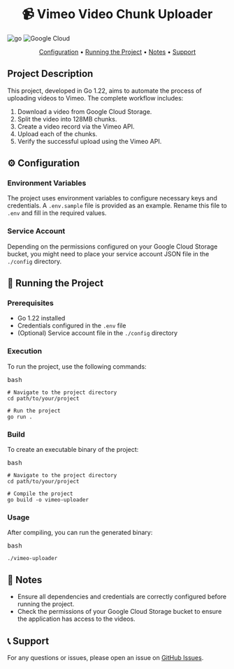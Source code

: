 
<h1 align="center" style="font-weight: bold;">📹 Vimeo Video Chunk Uploader</h1>

![go](https://img.shields.io/badge/go-%2300ADD8.svg?style=for-the-badge&logo=go&logoColor=white)
![Google Cloud](https://img.shields.io/badge/GoogleCloud-%234285F4.svg?style=for-the-badge&logo=google-cloud&logoColor=white)

<p align="center">
 <a href="#config">Configuration</a> • 
  <a href="#running">Running the Project</a> •
 <a href="#notes">Notes</a> •
 <a href="#support">Support</a>
</p>

## Project Description

This project, developed in Go 1.22, aims to automate the process of uploading videos to Vimeo. The complete workflow includes:

1. Download a video from Google Cloud Storage.
2. Split the video into 128MB chunks.
3. Create a video record via the Vimeo API.
4. Upload each of the chunks.
5. Verify the successful upload using the Vimeo API.

<h2 id="config">⚙️ Configuration</h2>

### Environment Variables

The project uses environment variables to configure necessary keys and credentials. A `.env.sample` file is provided as an example. Rename this file to `.env` and fill in the required values.

### Service Account

Depending on the permissions configured on your Google Cloud Storage bucket, you might need to place your service account JSON file in the `./config` directory.

<h2 id="running">🚀 Running the Project</h2>

### Prerequisites

* Go 1.22 installed
* Credentials configured in the `.env` file
* (Optional) Service account file in the `./config` directory

### Execution

To run the project, use the following commands:

<pre><div class="dark bg-gray-950 rounded-md border-[0.5px] border-token-border-medium"><div class="flex items-center relative text-token-text-secondary bg-token-main-surface-secondary px-4 py-2 text-xs font-sans justify-between rounded-t-md"><span>bash</span><div class="flex items-center"><span class="" data-state="closed"></span></div></div></div></pre>

<pre><div class="dark bg-gray-950 rounded-md border-[0.5px] border-token-border-medium"><div class="overflow-y-auto p-4 text-left undefined" dir="ltr"><code class="!whitespace-pre hljs language-bash"># Navigate to the project directory
cd path/to/your/project

# Run the project
go run .
</code></div></div></pre>

### Build

To create an executable binary of the project:

<pre><div class="dark bg-gray-950 rounded-md border-[0.5px] border-token-border-medium"><div class="flex items-center relative text-token-text-secondary bg-token-main-surface-secondary px-4 py-2 text-xs font-sans justify-between rounded-t-md"><span>bash</span><div class="flex items-center"><span class="" data-state="closed"></span></div></div></div></pre>

<pre><div class="dark bg-gray-950 rounded-md border-[0.5px] border-token-border-medium"><div class="overflow-y-auto p-4 text-left undefined" dir="ltr"><code class="!whitespace-pre hljs language-bash"># Navigate to the project directory
cd path/to/your/project

# Compile the project
go build -o vimeo-uploader
</code></div></div></pre>

### Usage

After compiling, you can run the generated binary:

<pre><div class="dark bg-gray-950 rounded-md border-[0.5px] border-token-border-medium"><div class="flex items-center relative text-token-text-secondary bg-token-main-surface-secondary px-4 py-2 text-xs font-sans justify-between rounded-t-md"><span>bash</span><div class="flex items-center"><span class="" data-state="closed"></span></div></div></div></pre>

<pre><div class="overflow-y-auto p-4 text-left undefined" dir="ltr"><code class="!whitespace-pre hljs language-bash">./vimeo-uploader
</code></div></pre>

<h2 id="notes">📝 Notes</h2>

* Ensure all dependencies and credentials are correctly configured before running the project.
* Check the permissions of your Google Cloud Storage bucket to ensure the application has access to the videos.

<h2 id="support">📞 Support</h2>

For any questions or issues, please open an issue on [GitHub Issues](https://github.com/your-username/your-repository/issues).
